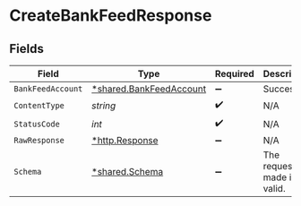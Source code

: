 # CreateBankFeedResponse


## Fields

| Field                                                             | Type                                                              | Required                                                          | Description                                                       |
| ----------------------------------------------------------------- | ----------------------------------------------------------------- | ----------------------------------------------------------------- | ----------------------------------------------------------------- |
| `BankFeedAccount`                                                 | [*shared.BankFeedAccount](../../models/shared/bankfeedaccount.md) | :heavy_minus_sign:                                                | Success                                                           |
| `ContentType`                                                     | *string*                                                          | :heavy_check_mark:                                                | N/A                                                               |
| `StatusCode`                                                      | *int*                                                             | :heavy_check_mark:                                                | N/A                                                               |
| `RawResponse`                                                     | [*http.Response](https://pkg.go.dev/net/http#Response)            | :heavy_minus_sign:                                                | N/A                                                               |
| `Schema`                                                          | [*shared.Schema](../../models/shared/schema.md)                   | :heavy_minus_sign:                                                | The request made is not valid.                                    |